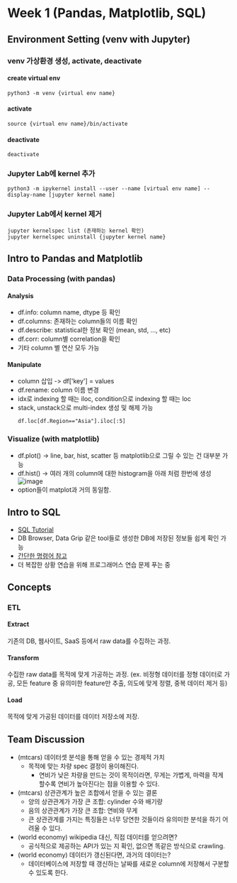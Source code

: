 # Week 1 (Pandas, Matplotlib, SQL)
## Environment Setting (venv with Jupyter)
### venv 가상환경 생성, activate, deactivate
#### create virtual env
```
python3 -m venv {virtual env name}
```
#### activate
```
source {virtual env name}/bin/activate
```
#### deactivate
```
deactivate
```
### Jupyter Lab에 kernel 추가
```
python3 -m ipykernel install --user --name [virtual env name] --display-name [jupyter kernel name]
```
### Jupyter Lab에서 kernel 제거
```
jupyter kernelspec list (존재하는 kernel 확인)
jupyter kernelspec uninstall {jupyter kernel name}
```
## Intro to Pandas and Matplotlib
### Data Processing (with pandas)
#### Analysis
- df.info: column name, dtype 등 확인
- df.columns: 존재하는 column들의 이름 확인
- df.describe: statistical한 정보 확인 (mean, std, ..., etc)
- df.corr: column별 correlation을 확인
- 기타 column 별 연산 모두 가능
#### Manipulate
- column 삽입 -> df['key'] = values
- df.rename: column 이름 변경
- idx로 indexing 할 때는 iloc, condition으로 indexing 할 때는 loc
- stack, unstack으로 multi-index 생성 및 해제 가능
    ```
    df.loc[df.Region=="Asia"].iloc[:5]
    ```
### Visualize (with matplotlib)
- df.plot() -> line, bar, hist, scatter 등 matplotlib으로 그릴 수 있는 건 대부분 가능
- df.hist() -> 여러 개의 column에 대한 histogram을 아래 처럼 한번에 생성
![image](https://github.com/99sphere/2024-Spring-System-Programming/assets/59161083/e097f655-9366-4adb-8740-b5dec66b93cf)
- option들이 matplot과 거의 동일함.
## Intro to SQL
- [SQL Tutorial](https://www.w3schools.com/sql/default.asp)
- DB Browser, Data Grip 같은 tool들로 생성한 DB에 저장된 정보들 쉽게 확인 가능
- [간단한 명령어 참고](https://github.com/99sphere/HMG_DataEngineering/blob/main/Mission/W1/mission2.ipynb)
- 더 복잡한 상황 연습을 위해 프로그래머스 연습 문제 푸는 중
## Concepts
### ETL
#### Extract
기존의 DB, 웹사이트, SaaS 등에서 raw data를 수집하는 과정.
#### Transform
수집한 raw data를 목적에 맞게 가공하는 과정. (ex. 비정형 데이터를 정형 데이터로 가공, 모든 feature 중 유의미한 feature만 추출, 의도에 맞게 정렬, 중복 데이터 제거 등)
#### Load
목적에 맞게 가공된 데이터를 데이터 저장소에 저장.
## Team Discussion
- (mtcars) 데이터셋 분석을 통해 얻을 수 있는 경제적 가치
  - 목적에 맞는 차량 spec 결정이 용이해진다.
    - 연비가 낮은 차량을 만드는 것이 목적이라면, 무게는 가볍게, 마력을 작게 할수록 연비가 높아진다는 점을 이용할 수 있다.
- (mtcars) 상관관계가 높은 조합에서 얻을 수 있는 결론
  - 양의 상관관계가 가장 큰 조합: cylinder 수와 배기량
  - 음의 상관관계가 가장 큰 조합: 연비와 무게
  - 큰 상관관계를 가지는 특징들은 너무 당연한 것들이라 유의미한 분석을 하기 어려울 수 있다.
- (world economy) wikipedia 대신, 직접 데이터를 얻으려면?
  - 공식적으로 제공하는 API가 있는 지 확인, 없으면 똑같은 방식으로 crawling.
- (world economy) 데이터가 갱신된다면, 과거의 데이터는?
  - 데이터베이스에 저장할 때 갱신하는 날짜를 새로운 column에 저장해서 구분할 수 있도록 한다.

